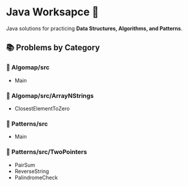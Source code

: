 # Java Worksapce 🚀

Java solutions for practicing **Data Structures, Algorithms, and Patterns**.

## 📚 Problems by Category

### 📂 Algomap/src
- Main

### 📂 Algomap/src/ArrayNStrings
- ClosestElementToZero

### 📂 Patterns/src
- Main

### 📂 Patterns/src/TwoPointers
- PairSum
- ReverseString
- PalindromeCheck

